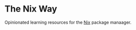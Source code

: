 # The Nix Way

Opinionated learning resources for the [Nix] package manaager.

[nix]: https://nixos.org
